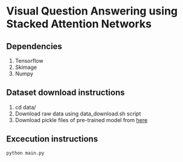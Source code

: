 # Visual Question Answering using Stacked Attention Networks

## Dependencies
1. Tensorflow
2. Skimage
3. Numpy

## Dataset download instructions
1. cd data/
1. Download raw data using data_download.sh script
2. Download pickle files of pre-trained model from [here](https://drive.google.com/drive/folders/0BzPcu5uhlGR3Z2tQUmhEQ1ZUSG8?usp=sharing)

## Excecution instructions
```
python main.py
```

